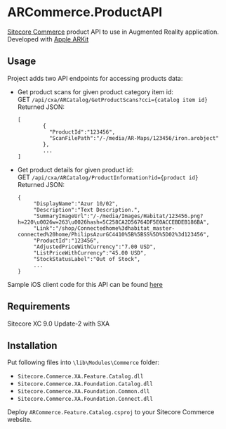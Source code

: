 # ARCommerce.ProductAPI

[Sitecore Commerce](https://dev.sitecore.net/Downloads/Sitecore_Commerce.aspx) product API to use in Augmented Reality application. Developed with [Apple ARKit](https://developer.apple.com/arkit/)

## Usage

Project adds two API endpoints for accessing products data:
* Get product scans for given product category item id: <br/>
 GET `/api/cxa/ARCatalog/GetProductScans?cci={catalog item id}`<br/>
 Returned JSON: 
	```
	[
			{
			  "ProductId":"123456",
			  "ScanFilePath":"/-/media/AR-Maps/123456/iron.arobject"
			},
			...
	]
	```
  
* Get product details for given product id: <br/>
 GET `/api/cxa/ARCatalog/ProductInformation?id={product id}` <br/>
	Returned JSON:
	```
	{
	     "DisplayName":"Azur 10/02",
	     "Description":"Text Description.",
         "SummaryImageUrl":"/-/media/Images/Habitat/123456.png?h=220\u0026w=263\u0026hash=5C258CA2D56764DF5E0ACCEBDEB186BA",
         "Link":"/shop/Connectedhome%3dhabitat_master-connected%20home/PhilipsAzurGC4410%5B%5BSS%5D%5D02%3d123456",
         "ProductId":"123456",
         "AdjustedPriceWithCurrency":"7.00 USD",
         "ListPriceWithCurrency":"45.00 USD",
         "StockStatusLabel":"Out of Stock",
         ...
	}
	```

Sample iOS client code for this API can be found [here](https://github.com/whuu/ARCommerce.ClientApp)

## Requirements

Sitecore XC 9.0 Update-2 with SXA

## Installation

Put following files into `\lib\Modules\Commerce` folder: 
* `Sitecore.Commerce.XA.Feature.Catalog.dll`
* `Sitecore.Commerce.XA.Foundation.Catalog.dll`
* `Sitecore.Commerce.XA.Foundation.Common.dll`
* `Sitecore.Commerce.XA.Foundation.Connect.dll`

Deploy `ARCommerce.Feature.Catalog.csproj` to your Sitecore Commerce website.
